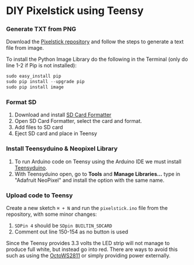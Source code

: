 # DIY Pixelstick using Teensy

### Generate TXT from PNG

Download the [Pixelstick repository](https://github.com/LucasBerbesson/pixelstick) and follow the steps to generate a text file from image. 

To install the Python Image Library do the following in the Terminal \(only do line 1-2 if Pip is not installed\):

```python
sudo easy_install pip
sudo pip install --upgrade pip
sudo pip install image
```

### Format SD

1. Download and install [SD Card Formatter](https://www.sdcard.org/downloads/formatter/)
2. Open SD Card Formatter, select the card and format.
3. Add files to SD card
4. Eject SD card and place in Teensy

### Install Teensyduino & Neopixel Library

1. To run Arduino code on Teensy using the Arduino IDE we must install [Teensyduino](https://www.pjrc.com/teensy/td_download.html).
2. With Teensyduino open, go to **Tools** and **Manage Libraries…** type in "Adafruit NeoPixel" and install the option with the same name.

### Upload code to Teensy

Create a new sketch `⌘ + N` and run the `pixelstick.ino` file from the repository, with some minor changes:

1. `SDPin 4` should be `SDpin BUILTIN_SDCARD` 
2. Comment out line 150-154 as no button is used

Since the Teensy provides 3.3 volts the LED strip will not manage to produce full white, but instead go into red. There are ways to avoid this such as using the [OctoWS2811](https://www.pjrc.com/teensy/td_libs_OctoWS2811.html) or simply providing power externally.





